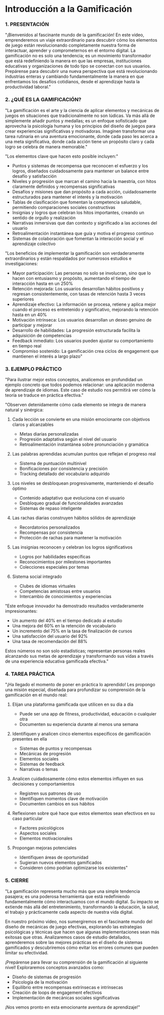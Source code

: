 # Introducción a la Gamificación

### 1. PRESENTACIÓN

"¡Bienvenidos al fascinante mundo de la gamificación! En este video, emprenderemos un viaje extraordinario para descubrir cómo los elementos de juego están revolucionando completamente nuestra forma de interactuar, aprender y comprometernos en el entorno digital. La gamificación no es solo una tendencia; es un movimiento transformador que está redefiniendo la manera en que las empresas, instituciones educativas y organizaciones de todo tipo se conectan con sus usuarios. Prepárense para descubrir una nueva perspectiva que está revolucionando industrias enteras y cambiando fundamentalmente la manera en que enfrentamos los desafíos cotidianos, desde el aprendizaje hasta la productividad laboral."

### 2. ¿QUÉ ES LA GAMIFICACIÓN?

"La gamificación es el arte y la ciencia de aplicar elementos y mecánicas de juegos en situaciones que tradicionalmente no son lúdicas. Va más allá de simplemente añadir puntos y medallas; es un enfoque sofisticado que aprovecha la psicología humana y los principios del diseño de juegos para crear experiencias significativas y motivadoras. Imaginen transformar una tarea rutinaria en una aventura emocionante, donde cada paso les acerca a una meta significativa, donde cada acción tiene un propósito claro y cada logro se celebra de manera memorable."

"Los elementos clave que hacen esto posible incluyen:"

- Puntos y sistemas de recompensa que reconocen el esfuerzo y los logros, diseñados cuidadosamente para mantener un balance entre desafío y satisfacción
- Niveles y progresión que marcan el camino hacia la maestría, con hitos claramente definidos y recompensas significativas
- Desafíos y misiones que dan propósito a cada acción, cuidadosamente estructurados para mantener el interés y la motivación
- Tablas de clasificación que fomentan la competencia saludable, permitiendo comparaciones sociales constructivas
- Insignias y logros que celebran los hitos importantes, creando un sentido de orgullo y realización
- Narrativas inmersivas que dan contexto y significado a las acciones del usuario
- Retroalimentación instantánea que guía y motiva el progreso continuo
- Sistemas de colaboración que fomentan la interacción social y el aprendizaje colectivo

"Los beneficios de implementar la gamificación son verdaderamente extraordinarios y están respaldados por numerosos estudios e investigaciones:

- Mayor participación: Las personas no solo se involucran, sino que lo hacen con entusiasmo y propósito, aumentando el tiempo de interacción hasta en un 250%
- Retención mejorada: Los usuarios desarrollan hábitos positivos y regresan consistentemente, con tasas de retención hasta 3 veces superiores
- Aprendizaje efectivo: La información se procesa, retiene y aplica mejor cuando el proceso es entretenido y significativo, mejorando la retención hasta en un 40%
- Motivación intrínseca: Los usuarios desarrollan un deseo genuino de participar y mejorar
- Desarrollo de habilidades: La progresión estructurada facilita la adquisición de competencias
- Feedback inmediato: Los usuarios pueden ajustar su comportamiento en tiempo real
- Compromiso sostenido: La gamificación crea ciclos de engagement que mantienen el interés a largo plazo"

### 3. EJEMPLO PRÁCTICO

"Para ilustrar mejor estos conceptos, analicemos en profundidad un ejemplo concreto que todos podemos relacionar: una aplicación moderna de aprendizaje de idiomas. Este caso de estudio nos permitirá ver cómo la teoría se traduce en práctica efectiva."

"Observen detenidamente cómo cada elemento se integra de manera natural y sinérgica:

1. Cada lección se convierte en una misión emocionante con objetivos claros y alcanzables
   - Metas diarias personalizadas
   - Progresión adaptativa según el nivel del usuario
   - Retroalimentación instantánea sobre pronunciación y gramática

2. Las palabras aprendidas acumulan puntos que reflejan el progreso real
   - Sistema de puntuación multinivel
   - Bonificaciones por consistencia y precisión
   - Tracking detallado del vocabulario adquirido

3. Los niveles se desbloquean progresivamente, manteniendo el desafío óptimo
   - Contenido adaptativo que evoluciona con el usuario
   - Desbloqueo gradual de funcionalidades avanzadas
   - Sistemas de repaso inteligente

4. Las rachas diarias construyen hábitos sólidos de aprendizaje
   - Recordatorios personalizados
   - Recompensas por consistencia
   - Protección de rachas para mantener la motivación

5. Las insignias reconocen y celebran los logros significativos
   - Logros por habilidades específicas
   - Reconocimientos por milestones importantes
   - Colecciones especiales por temas

6. Sistema social integrado
   - Clubes de idiomas virtuales
   - Competencias amistosas entre usuarios
   - Intercambio de conocimientos y experiencias

"Este enfoque innovador ha demostrado resultados verdaderamente impresionantes:
- Un aumento del 40% en el tiempo dedicado al estudio
- Una mejora del 60% en la retención de vocabulario
- Un incremento del 75% en la tasa de finalización de cursos
- Una satisfacción del usuario del 92%
- Una tasa de recomendación del 88%

Estos números no son solo estadísticas; representan personas reales alcanzando sus metas de aprendizaje y transformando sus vidas a través de una experiencia educativa gamificada efectiva."

### 4. TAREA PRÁCTICA

"¡Ha llegado el momento de poner en práctica lo aprendido! Les propongo una misión especial, diseñada para profundizar su comprensión de la gamificación en el mundo real:

1. Elijan una plataforma gamificada que utilicen en su día a día
   - Puede ser una app de fitness, productividad, educación o cualquier otra
   - Documenten su experiencia durante al menos una semana

2. Identifiquen y analicen cinco elementos específicos de gamificación presentes en ella
   - Sistemas de puntos y recompensas
   - Mecánicas de progresión
   - Elementos sociales
   - Sistemas de feedback
   - Narrativas o temas

3. Analicen cuidadosamente cómo estos elementos influyen en sus decisiones y comportamientos
   - Registren sus patrones de uso
   - Identifiquen momentos clave de motivación
   - Documenten cambios en sus hábitos

4. Reflexionen sobre qué hace que estos elementos sean efectivos en su caso particular
   - Factores psicológicos
   - Aspectos sociales
   - Elementos motivacionales

5. Propongan mejoras potenciales
   - Identifiquen áreas de oportunidad
   - Sugieran nuevos elementos gamificados
   - Consideren cómo podrían optimizarse los existentes"

### 5. CIERRE

"La gamificación representa mucho más que una simple tendencia pasajera; es una poderosa herramienta que está redefiniendo fundamentalmente cómo interactuamos con el mundo digital. Su impacto se extiende más allá del entretenimiento, transformando la educación, la salud, el trabajo y prácticamente cada aspecto de nuestra vida digital.

En nuestro próximo video, nos sumergiremos en el fascinante mundo del diseño de mecánicas de juego efectivas, explorando las estrategias psicológicas y técnicas que hacen que algunas implementaciones sean más exitosas que otras. Analizaremos casos de estudio detallados, aprenderemos sobre las mejores prácticas en el diseño de sistemas gamificados y descubriremos cómo evitar los errores comunes que pueden limitar su efectividad.

¡Prepárense para llevar su comprensión de la gamificación al siguiente nivel! Exploraremos conceptos avanzados como:
- Diseño de sistemas de progresión
- Psicología de la motivación
- Equilibrio entre recompensas extrínsecas e intrínsecas
- Creación de loops de engagement efectivos
- Implementación de mecánicas sociales significativas

¡Nos vemos pronto en esta emocionante aventura de aprendizaje!"
